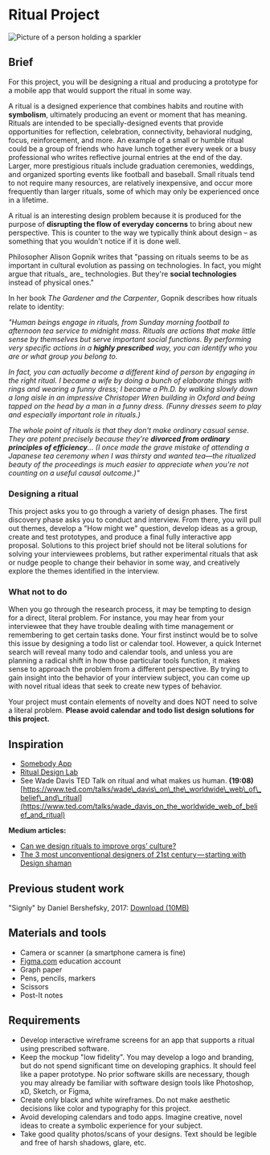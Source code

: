 # Ritual Project

![Picture of a person holding a sparkler](/assets/jamie-street-96982.jpg)

## **Brief**

For this project, you will be designing a ritual and producing a prototype for a mobile app that would support the ritual in some way.

A ritual is a designed experience that combines habits and routine with **symbolism**, ultimately producing an event or moment that has meaning. Rituals are intended to be specially-designed events that provide opportunities for reflection, celebration, connectivity, behavioral nudging, focus, reinforcement, and more. An example of a small or humble ritual could be a group of friends who have lunch together every week or a busy professional who writes reflective journal entries at the end of the day. Larger, more prestigious rituals include graduation ceremonies, weddings, and organized sporting events like football and baseball. Small rituals tend to not require many resources, are relatively inexpensive, and occur more frequently than larger rituals, some of which may only be experienced once in a lifetime.

A ritual is an interesting design problem because it is produced for the purpose of **disrupting the flow of everyday concerns** to bring about new perspective. This is counter to the way we typically think about design – as something that you wouldn't notice if it is done well.

Philosopher Alison Gopnik writes that "passing on rituals seems to be as important in cultural evolution as passing on technologies. In fact, you might argue that rituals_ are_ technologies. But they're **social technologies** instead of physical ones."

In her book _The Gardener and the Carpenter_, Gopnik describes how rituals relate to identity:

_"Human beings engage in rituals, from Sunday morning football to afternoon tea service to midnight mass. Rituals are actions that make little sense by themselves but serve important social functions. By performing very specific actions in a **highly prescribed** way, you can identify who you are or what group you belong to._

_In fact, you can actually become a different kind of person by engaging in the right ritual. I became a wife by doing a bunch of elaborate things with rings and wearing a funny dress; I became a Ph.D. by walking slowly down a long aisle in an impressive Christoper Wren building in Oxford and being tapped on the head by a man in a funny dress. \(Funny dresses seem to play and especially important role in rituals.\)_

_The whole point of rituals is that they don't make ordinary casual sense. They are potent precisely because they're **divorced from ordinary principles of efficiency**... \(I once made the grave mistake of attending a Japanese tea ceremony when I was thirsty and wanted tea—the ritualized beauty of the proceedings is much easier to appreciate when you're not counting on a useful causal outcome.\)"_

### Designing a ritual

This project asks you to go through a variety of design phases. The first discovery phase asks you to conduct and interview. From there, you will pull out themes, develop a "How might we" question, develop ideas as a group, create and test prototypes, and produce a final fully interactive app proposal. Solutions to this project brief should not be literal solutions for solving your interviewees problems, but rather experimental rituals that ask or nudge people to change their behavior in some way, and creatively explore the themes identified in the interview.

### What not to do

When you go through the research process, it may be tempting to design for a direct, literal problem. For instance, you may hear from your interviewee that they have trouble dealing with time management or remembering to get certain tasks done. Your first instinct would be to solve this issue by designing a todo list or calendar tool. However, a quick Internet search will reveal many todo and calendar tools, and unless you are planning a radical shift in how those particular tools function, it makes sense to approach the problem from a different perspective. By trying to gain insight into the behavior of your interview subject, you can come up with novel ritual ideas that seek to create new types of behavior.

Your project must contain elements of novelty and does NOT need to solve a literal problem. **Please avoid calendar and todo list design solutions for this project.**

## Inspiration

* [Somebody App](http://somebodyapp.com/)
* [Ritual Design Lab](http://www.ritualdesignlab.org/)
* See Wade Davis TED Talk on ritual and what makes us human. **\(19:08\)**  
  [https://www.ted.com/talks/wade\_davis\_on\_the\_worldwide\_web\_of\_belief\_and\_ritual](https://www.ted.com/talks/wade_davis_on_the_worldwide_web_of_belief_and_ritual)

**Medium articles:**

* [Can we design rituals to improve orgs’ culture?](https://medium.com/ritual-design/can-we-design-rituals-to-improve-orgs-culture-a876e8dee1bb)
* [The 3 most unconventional designers of 21st century — starting with Design shaman](https://medium.com/ritual-design/a-new-breed-of-21st-century-designers-b73712963b4)

## Previous student work

"Signly" by Daniel Bershefsky, 2017: [Download \(10MB\)](https://cdn.rawgit.com/dmd-program/work-examples/e6fd4cc2/dmd100-ritual-project/Ritual-Final-Prototype.zip)

## Materials and tools

* Camera or scanner \(a smartphone camera is fine\)
* [Figma.com](https://www.figma.com/education/) education account
* Graph paper
* Pens, pencils, markers
* Scissors
* Post-It notes

## Requirements

* Develop interactive wireframe screens for an app that supports a ritual using prescribed software.
* Keep the mockup "low fidelity". You may develop a logo and branding, but do not spend significant time on developing graphics. It should feel like a paper prototype. No prior software skills are necessary, though you may already be familiar with software design tools like Photoshop, xD, Sketch, or Figma, 
* Create only black and white wireframes. Do not make aesthetic decisions like color and typography for this project.
* Avoid developing calendars and todo apps. Imagine creative, novel ideas to create a symbolic experience for your subject.
* Take good quality photos/scans of your designs. Text should be legible and free of harsh shadows, glare, etc. 



